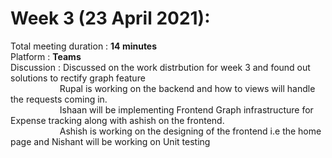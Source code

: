 # Week 3 (23 April 2021):
Total meeting duration : **14 minutes**<br />
Platform : **Teams**<br />
Discussion : Discussed on the work distrbution for week 3 and found out solutions to rectify graph feature<br />
&nbsp;&nbsp;&nbsp;&nbsp;&nbsp;&nbsp;&nbsp;&nbsp;&nbsp;&nbsp;&nbsp;&nbsp;&nbsp;&nbsp;&nbsp;&nbsp;&nbsp;&nbsp;&nbsp;
Rupal is working on the backend and how to views will handle the requests coming in.<br />
&nbsp;&nbsp;&nbsp;&nbsp;&nbsp;&nbsp;&nbsp;&nbsp;&nbsp;&nbsp;&nbsp;&nbsp;&nbsp;&nbsp;&nbsp;&nbsp;&nbsp;&nbsp;&nbsp;
Ishaan will be implementing Frontend Graph infrastructure for Expense tracking along with ashish on the frontend.<br />
&nbsp;&nbsp;&nbsp;&nbsp;&nbsp;&nbsp;&nbsp;&nbsp;&nbsp;&nbsp;&nbsp;&nbsp;&nbsp;&nbsp;&nbsp;&nbsp;&nbsp;&nbsp;&nbsp;
Ashish is working on the designing of the frontend i.e the home page and Nishant will be working on Unit testing<br />
&nbsp;&nbsp;&nbsp;&nbsp;&nbsp;&nbsp;&nbsp;&nbsp;&nbsp;&nbsp;&nbsp;&nbsp;&nbsp;&nbsp;&nbsp;&nbsp;&nbsp;&nbsp;&nbsp;
